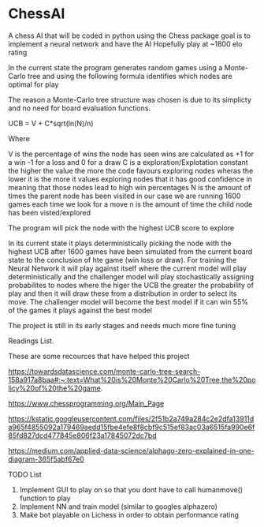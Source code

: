 # ChessAI
 A chess AI that will be coded in python using the Chess package goal is to implement a neural network and have the AI Hopefully play at ~1800 elo rating 
 
In the current state the program generates random games using a Monte-Carlo tree and using the following formula identifies which nodes are optimal for play 

The reason a Monte-Carlo tree structure was chosen is due to its simplicty and no need for board evaluation functions.

UCB = V + C*sqrt(ln(N)/n)

Where 

V is the percentage of wins the node has seen wins are calculated as +1 for a win -1 for a loss and 0 for a draw 
C is a exploration/Explotation constant the higher the value the more the code favours exploring nodes wheras the lower it is the more it values exploring nodes that it has good confidence in meaning that those nodes lead to high win percentages
N is the amount of times the parent node has been visited in our case we are running 1600 games each time we look for a move 
n is the amount of time the child node has been visted/explored 

The program will pick the node with the highest UCB score to explore 

In its current state it plays deterministically picking the node with the highest UCB after 1600 games have been simulated from the current board state to the conclusion of hte game (win loss or draw). For training the Neural Network it will play against itself where the current model will play deterministically and the challenger model will play stochastically assigning probabilites to nodes where the higer the UCB the greater the probability of play and then it will draw these from a distribution in order to select its move. The challenger model will become the best model if it can win 55% of the games it plays against the best model 

The project is still in its early stages and needs much more fine tuning 

Readings List.

These are some recources that have helped this project

https://towardsdatascience.com/monte-carlo-tree-search-158a917a8baa#:~:text=What%20is%20Monte%20Carlo%20Tree,the%20policy%20of%20the%20game.

https://www.chessprogramming.org/Main_Page

https://kstatic.googleusercontent.com/files/2f51b2a749a284c2e2dfa13911da965f4855092a179469aedd15fbe4efe8f8cbf9c515ef83ac03a6515fa990e6f85fd827dcd477845e806f23a17845072dc7bd

https://medium.com/applied-data-science/alphago-zero-explained-in-one-diagram-365f5abf67e0

TODO List 
1. Implement GUI to play on so that you dont have to call humanmove() function to play 
2. Implement NN and train model (similar to googles alphazero)
3. Make bot playable on Lichess in order to obtain performance rating

